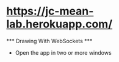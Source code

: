# https://jc-mean-lab.herokuapp.com/

*** Drawing With WebSockets ***

- Open the app in two or more windows
